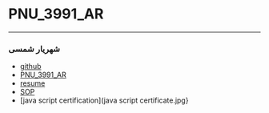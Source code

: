 # PNU_3991_AR
----------------------
### شهریار شمسی 
- [github](https://github.com/shin-shamsi/)
- [PNU_3991_AR](https://github.com/shin-shamsi/PNU_3991_AR)
- [resume](https://shin-shamsi.github.io/)
- [SOP](https://shin-shamsi.github.io/sop)
- [java script certification](java script certificate.jpg}
